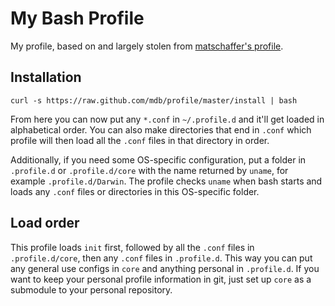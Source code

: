 My Bash Profile
===============

My profile, based on and largely stolen from [matschaffer's profile](https://github.com/matschaffer/profile).

Installation
------------

    curl -s https://raw.github.com/mdb/profile/master/install | bash

From here you can now put any `*.conf` in `~/.profile.d` and it'll get loaded in alphabetical order. You can also make directories that end in `.conf` which profile will then load all the `.conf` files in that directory in order.

Additionally, if you need some OS-specific configuration, put a folder in `.profile.d` or `.profile.d/core` with the name returned by `uname`, for example `.profile.d/Darwin`. The profile checks `uname` when bash starts and loads any `.conf` files or directories in this OS-specific folder.

Load order
----------

This profile loads `init` first, followed by all the `.conf` files in `.profile.d/core`, then any `.conf` files in `.profile.d`. This way you can put any general use configs in `core` and anything personal in `.profile.d`. If you want to keep your personal profile information in git, just set up `core` as a submodule to your personal repository.

